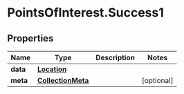 # PointsOfInterest.Success1

## Properties

Name | Type | Description | Notes
------------ | ------------- | ------------- | -------------
**data** | [**Location**](Location.md) |  | 
**meta** | [**CollectionMeta**](CollectionMeta.md) |  | [optional] 


